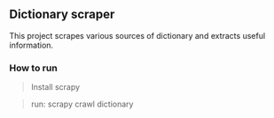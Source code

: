 ## Dictionary scraper

This project scrapes various sources of dictionary and extracts useful information.

### How to run
>   Install scrapy


>   run: scrapy crawl dictionary
